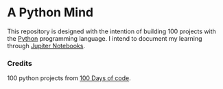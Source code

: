 # A Python Mind

This repository is designed with the intention of building 100 projects with the [Python](https://www.python.org/) programming language. I intend to document my learning through [Jupiter Notebooks](https://jupyter.org/).

### Credits

100 python projects from [100 Days of code](https://www.udemy.com/course/100-days-of-code/learn/lecture/2310375).

